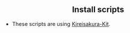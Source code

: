 <h2 align="center">Install scripts</h2>

- These scripts are using [Kireisakura-Kit](https://github.com/soymadip/Kireisakura-Kit).

